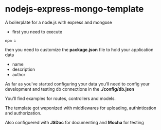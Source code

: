 # nodejs-express-mongo-template
A boilerplate for a node.js with express and mongose 

- first you need to execute 
```
npm i
``` 

then you need to customize the **package.json** file to hold your application data 
- name
- description
- author

As far as you've started configuring your data you'll need to config your development and testing db connections 
in the **./config/db.json**

You'll find examples for routes, controllers and models.

The template got weponized with middlewares for uploading, authintication and authorization.

Also configuered with **JSDoc** for documenting and **Mocha** for testing
